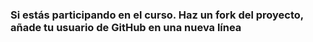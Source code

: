 ### Si estás participando en el curso. Haz un fork del proyecto, añade tu usuario de GitHub en una nueva línea